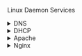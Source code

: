 
Linux Daemon Services

<details>
  <summary>DNS</summary>

  DNS detials

</details>

<details>
  <summary>DHCP</summary>

  DHCP details

</details>

<details>
  <summary>Apache</summary>

  Apache details

</details>

<details>
  <summary>Nginx</summary>

  Nginx details

</details>
